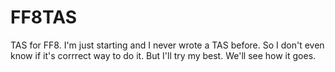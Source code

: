# FF8TAS
TAS for FF8. I'm just starting and I never wrote a TAS before. So I don't even know if it's corrrect way to do it. But I'll try my best. We'll see how it goes.
